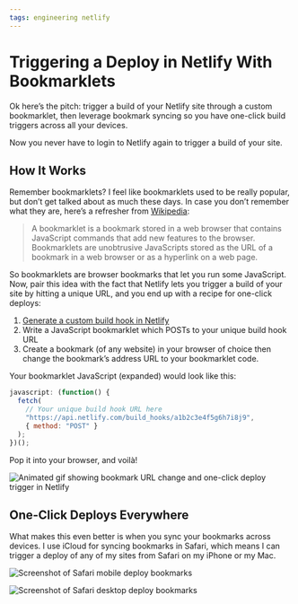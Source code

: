 ```yaml
---
tags: engineering netlify
---
```


# Triggering a Deploy in Netlify With Bookmarklets

Ok here’s the pitch: trigger a build of your Netlify site through a custom bookmarklet, then leverage bookmark syncing so you have one-click build triggers across all your devices.

Now you never have to login to Netlify again to trigger a build of your site.

## How It Works

Remember bookmarklets? I feel like bookmarklets used to be really popular, but don’t get talked about as much these days. In case you don’t remember what they are, here’s a refresher from [Wikipedia](https://en.wikipedia.org/wiki/Bookmarklet):

> A bookmarklet is a bookmark stored in a web browser that contains JavaScript commands that add new features to the browser. Bookmarklets are unobtrusive JavaScripts stored as the URL of a bookmark in a web browser or as a hyperlink on a web page.

So bookmarklets are browser bookmarks that let you run some JavaScript. Now, pair this idea with the fact that Netlify lets you trigger a build of your site by hitting a unique URL, and you end up with a recipe for one-click deploys:

1. [Generate a custom build hook in Netlify](https://www.netlify.com/docs/webhooks/)
2. Write a JavaScript bookmarklet which POSTs to your unique build hook URL
3. Create a bookmark (of any website) in your browser of choice then change the bookmark’s address URL to your bookmarklet code.

Your bookmarklet JavaScript (expanded) would look like this:

```js
javascript: (function() {
  fetch(
    // Your unique build hook URL here
    "https://api.netlify.com/build_hooks/a1b2c3e4f5g6h7i8j9",
    { method: "POST" }
  );
})();
```

Pop it into your browser, and voilà!

![Animated gif showing bookmark URL change and one-click deploy trigger in Netlify](https://cdn.jim-nielsen.com/blog/2018/netlify-bookmarklet.gif "Update your bookmark’s URL to your custom JavaScript code, then click it and watch Netlify trigger a build")

## One-Click Deploys Everywhere

What makes this even better is when you sync your bookmarks across devices. I use iCloud for syncing bookmarks in Safari, which means I can trigger a deploy of any of my sites from Safari on my iPhone or my Mac.

![Screenshot of Safari mobile deploy bookmarks](https://cdn.jim-nielsen.com/blog/2018/netlify-bookmarklet-mobile-sync.png)

![Screenshot of Safari desktop deploy bookmarks](https://cdn.jim-nielsen.com/blog/2018/netlify-bookmarklet-desktop-sync.png)
